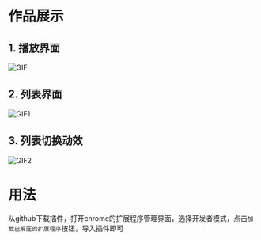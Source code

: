 # 作品展示
## 1. 播放界面
![GIF](http://ou1hsqn5g.bkt.clouddn.com/GIF.gif)
## 2. 列表界面
![GIF1](http://ou1hsqn5g.bkt.clouddn.com/GIF1.gif)
## 3. 列表切换动效
![GIF2](http://ou1hsqn5g.bkt.clouddn.com/GIF2.gif)
# 用法
从github下载插件，打开chrome的扩展程序管理界面，选择开发者模式，点击`加载已解压的扩展程序`按钮，导入插件即可